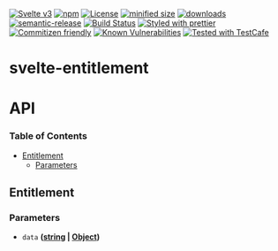 [![Svelte v3](https://img.shields.io/badge/svelte-v3-orange.svg)](https://svelte.dev)
[![npm](https://img.shields.io/npm/v/svelte-entitlement.svg)](https://www.npmjs.com/package/svelte-entitlement)
[![License](https://img.shields.io/badge/License-BSD%203--Clause-blue.svg)](https://opensource.org/licenses/BSD-3-Clause)
[![minified size](https://badgen.net/bundlephobia/min/svelte-entitlement)](https://bundlephobia.com/result?p=svelte-entitlement)
[![downloads](http://img.shields.io/npm/dm/svelte-entitlement.svg?style=flat-square)](https://npmjs.org/package/svelte-entitlement)
[![semantic-release](https://img.shields.io/badge/%20%20%F0%9F%93%A6%F0%9F%9A%80-semantic--release-e10079.svg)](https://github.com/arlac77/svelte-entitlement.git)
[![Build Status](https://img.shields.io/endpoint.svg?url=https%3A%2F%2Factions-badge.atrox.dev%2Farlac77%2Fsvelte-entitlement%2Fbadge&style=flat)](https://actions-badge.atrox.dev/arlac77/svelte-entitlement/goto)
[![Styled with prettier](https://img.shields.io/badge/styled_with-prettier-ff69b4.svg)](https://github.com/prettier/prettier)
[![Commitizen friendly](https://img.shields.io/badge/commitizen-friendly-brightgreen.svg)](http://commitizen.github.io/cz-cli/)
[![Known Vulnerabilities](https://snyk.io/test/github/arlac77/svelte-entitlement/badge.svg)](https://snyk.io/test/github/arlac77/svelte-entitlement)
[![Tested with TestCafe](https://img.shields.io/badge/tested%20with-TestCafe-2fa4cf.svg)](https://github.com/DevExpress/testcafe)

# svelte-entitlement

# API

<!-- Generated by documentation.js. Update this documentation by updating the source code. -->

### Table of Contents

-   [Entitlement](#entitlement)
    -   [Parameters](#parameters)

## Entitlement

### Parameters

-   `data` **([string](https://developer.mozilla.org/docs/Web/JavaScript/Reference/Global_Objects/String) \| [Object](https://developer.mozilla.org/docs/Web/JavaScript/Reference/Global_Objects/Object))** 
